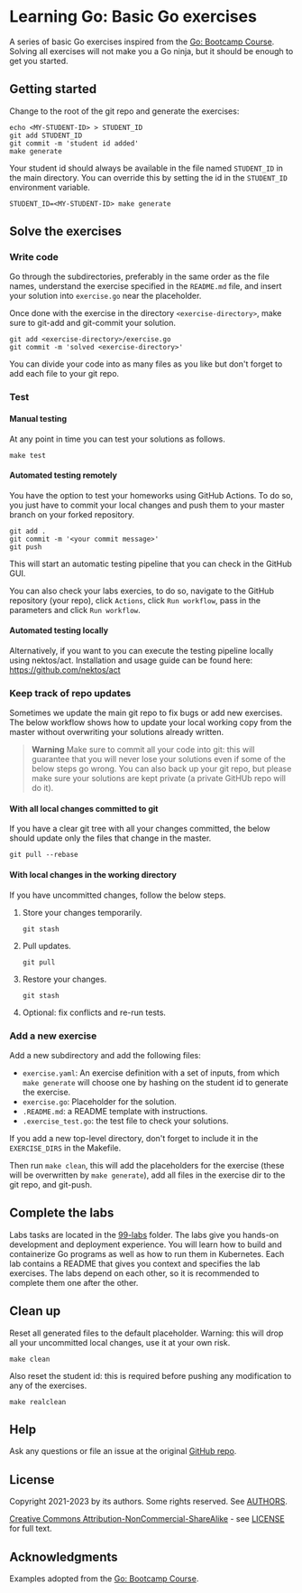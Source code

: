 # Learning Go: Basic Go exercises

A series of basic Go exercises inspired from the [Go: Bootcamp Course](https://github.com/inancgumus/learngo). Solving all exercises will not make you a Go ninja, but it should be enough to get you started.

## Getting started

Change to the root of the git repo and generate the exercises:

``` console
echo <MY-STUDENT-ID> > STUDENT_ID
git add STUDENT_ID
git commit -m 'student id added'
make generate
```

Your student id should always be available in the file named `STUDENT_ID` in the main directory. You can override this by setting the id in the `STUDENT_ID` environment variable.

``` console
STUDENT_ID=<MY-STUDENT-ID> make generate
```

## Solve the exercises

### Write code

Go through the subdirectories, preferably in the same order as the file names, understand the exercise specified in the `README.md` file, and insert your solution into `exercise.go` near the placeholder.

Once done with the exercise in the directory `<exercise-directory>`, make sure to git-add and git-commit your solution.

``` console
git add <exercise-directory>/exercise.go
git commit -m 'solved <exercise-directory>'
```

You can divide your code into as many files as you like but don't forget to add each file to your git repo.

### Test

#### Manual testing
At any point in time you can test your solutions as follows.

``` console
make test
```

#### Automated testing remotely
You have the option to test your homeworks using GitHub Actions.
To do so, you just have to commit your local changes and push them to your master branch on your forked repository.

```console
git add .
git commit -m '<your commit message>'
git push
```
This will start an automatic testing pipeline that you can check in the GitHub GUI.

You can also check your labs exercies, to do so, navigate to the GitHub repository (your repo), click `Actions`, click `Run workflow`, pass in the parameters and click `Run workflow`.

#### Automated testing locally
Alternatively, if you want to you can execute the testing pipeline locally using nektos/act.
Installation and usage guide can be found here: https://github.com/nektos/act


### Keep track of repo updates

Sometimes we update the main git repo to fix bugs or add new exercises. The below workflow shows how to update your local working copy from the master without overwriting your solutions already written.

> **Warning**
> Make sure to commit all your code into git: this will guarantee that you will never lose your solutions even if some of the below steps go wrong. You can also back up your git repo, but please make sure your solutions are kept private (a private GitHUb repo will do it).

#### With all local changes committed to git

If you have a clear git tree with all your changes committed, the below should update only the files that change in the master.

``` console
git pull --rebase
```

#### With local changes in the working directory

If you have uncommitted changes, follow the below steps.

1. Store your changes temporarily.

   ``` console
   git stash
   ```

2. Pull updates.

   ``` console
   git pull
   ```

3. Restore your changes.

   ``` console
   git stash
   ```

4. Optional: fix conflicts and re-run tests.

### Add a new exercise

Add a new subdirectory and add the following files:

- `exercise.yaml`: An exercise definition with a set of inputs, from which `make generate` will choose one by hashing on the student id to generate the exercise.
- `exercise.go`: Placeholder for the solution.
- `.README.md`: a README template with instructions.
- `.exercise_test.go`: the test file to check your solutions.

If you add a new top-level directory, don't forget to include it in the `EXERCISE_DIRS` in the Makefile.

Then run `make clean`, this will add the placeholders for the exercise (these will be overwritten by `make generate`), add all files in the exercise dir to the git repo, and git-push.

## Complete the labs

Labs tasks are located in the [99-labs](99-labs/) folder. The labs give you hands-on development and deployment experience. You will learn how to build and containerize Go programs as well as how to run them in Kubernetes. Each lab contains a README that gives you context and specifies the lab exercises. The labs depend on each other, so it is recommended to complete them one after the other.

## Clean up

Reset all generated files to the default placeholder. Warning: this will drop all your uncommitted
local changes, use it at your own risk.

``` console
make clean
```

Also reset the student id: this is required before pushing any modification to any of the exercises.

``` console
make realclean
```

## Help

Ask any questions or file an issue at the original [GitHub repo](https://github.com/l7mp/learning-go).

## License

Copyright 2021-2023 by its authors. Some rights reserved. See [AUTHORS](AUTHORS).

[Creative Commons Attribution-NonCommercial-ShareAlike](https://creativecommons.org/licenses/by-nc-sa/4.0/) - see [LICENSE](LICENSE) for full text.

## Acknowledgments

Examples adopted from the [Go: Bootcamp Course](https://github.com/inancgumus/learngo).

<!-- Local Variables: -->
<!-- mode: markdown; coding: utf-8 -->
<!-- auto-fill-mode: nil -->
<!-- visual-line-mode: 1 -->
<!-- markdown-enable-math: t -->
<!-- End: -->
